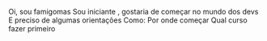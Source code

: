 Oi, sou famigomas
Sou iniciante , gostaria de começar no mundo dos devs
E preciso de algumas orientações 
Como:
Por onde começar 
Qual curso fazer primeiro
